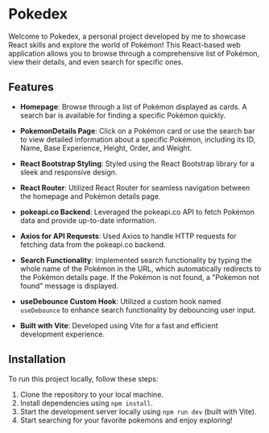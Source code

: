 # Pokedex

Welcome to Pokedex, a personal project developed by me to showcase React skills and explore the world of Pokémon! This React-based web application allows you to browse through a comprehensive list of Pokémon, view their details, and even search for specific ones.


## Features

- **Homepage**: Browse through a list of Pokémon displayed as cards. A search bar is available for finding a specific Pokémon quickly.
  
- **PokemonDetails Page**: Click on a Pokémon card or use the search bar to view detailed information about a specific Pokémon, including its ID, Name, Base Experience, Height, Order, and Weight.

- **React Bootstrap Styling**: Styled using the React Bootstrap library for a sleek and responsive design.

- **React Router**: Utilized React Router for seamless navigation between the homepage and Pokémon details page.

- **pokeapi.co Backend**: Leveraged the pokeapi.co API to fetch Pokémon data and provide up-to-date information.

- **Axios for API Requests**: Used Axios to handle HTTP requests for fetching data from the pokeapi.co backend.

- **Search Functionality**: Implemented search functionality by typing the whole name of the Pokémon in the URL, which automatically redirects to the Pokémon details page. If the Pokémon is not found, a "Pokemon not found" message is displayed.

- **useDebounce Custom Hook**: Utilized a custom hook named `useDebounce` to enhance search functionality by debouncing user input.

- **Built with Vite**: Developed using Vite for a fast and efficient development experience.

## Installation

To run this project locally, follow these steps:

1. Clone the repository to your local machine.
2. Install dependencies using `npm install`.
3. Start the development server locally using `npm run dev` (built with Vite).
4. Start searching for your favorite pokemons and enjoy exploring!